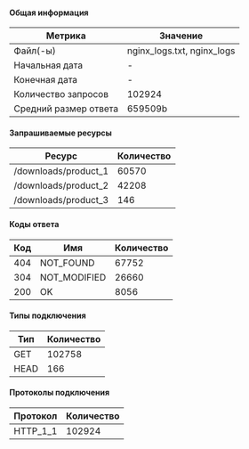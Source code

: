 #### Общая информация

|Метрика               |Значение                   |
|----------------------|---------------------------|
|Файл(-ы)              |nginx_logs.txt, nginx_logs |
|Начальная дата        | -                         |
|Конечная дата         | -                         |
|Количество запросов   |102924                     |
|Средний размер ответа |659509b                    |

#### Запрашиваемые ресурсы

|Ресурс               |Количество |
|---------------------|-----------|
|/downloads/product_1 |60570      |
|/downloads/product_2 |42208      |
|/downloads/product_3 |146        |

#### Коды ответа

|Код |Имя          |Количество |
|----|-------------|-----------|
|404 |NOT_FOUND    |67752      |
|304 |NOT_MODIFIED |26660      |
|200 |OK           |8056       |

#### Типы подключения

|Тип  |Количество |
|-----|-----------|
|GET  |102758     |
|HEAD |166        |

#### Протоколы подключения

|Протокол |Количество |
|---------|-----------|
|HTTP_1_1 |102924     |
